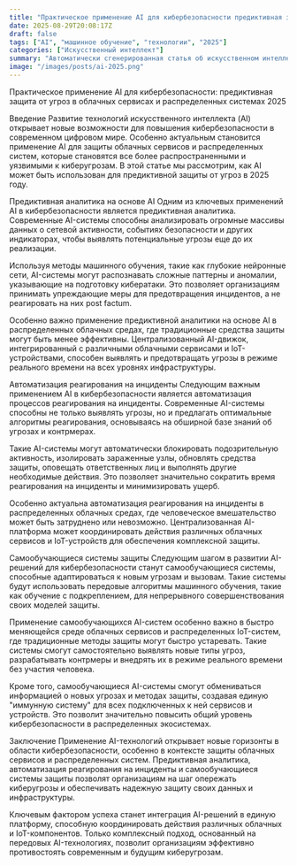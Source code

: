 ```yaml
---
title: "Практическое применение AI для кибербезопасности предиктивная защита от угроз в в облачных сервисах и распределенных системах 2025"
date: 2025-08-29T20:08:17Z
draft: false
tags: ["AI", "машинное обучение", "технологии", "2025"]
categories: ["Искусственный интеллект"]
summary: "Автоматически сгенерированная статья об искусственном интеллекте"
image: "/images/posts/ai-2025.png"
---
```

Практическое применение AI для кибербезопасности: предиктивная защита от угроз в облачных сервисах и распределенных системах 2025

Введение
Развитие технологий искусственного интеллекта (AI) открывает новые возможности для повышения кибербезопасности в современном цифровом мире. Особенно актуальным становится применение AI для защиты облачных сервисов и распределенных систем, которые становятся все более распространенными и уязвимыми к киберугрозам. В этой статье мы рассмотрим, как AI может быть использован для предиктивной защиты от угроз в 2025 году.

Предиктивная аналитика на основе AI
Одним из ключевых применений AI в кибербезопасности является предиктивная аналитика. Современные AI-системы способны анализировать огромные массивы данных о сетевой активности, событиях безопасности и других индикаторах, чтобы выявлять потенциальные угрозы еще до их реализации.

Используя методы машинного обучения, такие как глубокие нейронные сети, AI-системы могут распознавать сложные паттерны и аномалии, указывающие на подготовку кибератаки. Это позволяет организациям принимать упреждающие меры для предотвращения инцидентов, а не реагировать на них post factum.

Особенно важно применение предиктивной аналитики на основе AI в распределенных облачных средах, где традиционные средства защиты могут быть менее эффективны. Централизованный AI-движок, интегрированный с различными облачными сервисами и IoT-устройствами, способен выявлять и предотвращать угрозы в режиме реального времени на всех уровнях инфраструктуры.

Автоматизация реагирования на инциденты
Следующим важным применением AI в кибербезопасности является автоматизация процессов реагирования на инциденты. Современные AI-системы способны не только выявлять угрозы, но и предлагать оптимальные алгоритмы реагирования, основываясь на обширной базе знаний об угрозах и контрмерах.

Такие AI-системы могут автоматически блокировать подозрительную активность, изолировать зараженные узлы, обновлять средства защиты, оповещать ответственных лиц и выполнять другие необходимые действия. Это позволяет значительно сократить время реагирования на инциденты и минимизировать ущерб.

Особенно актуальна автоматизация реагирования на инциденты в распределенных облачных средах, где человеческое вмешательство может быть затруднено или невозможно. Централизованная AI-платформа может координировать действия различных облачных сервисов и IoT-устройств для обеспечения комплексной защиты.

Самообучающиеся системы защиты
Следующим шагом в развитии AI-решений для кибербезопасности станут самообучающиеся системы, способные адаптироваться к новым угрозам и вызовам. Такие системы будут использовать передовые алгоритмы машинного обучения, такие как обучение с подкреплением, для непрерывного совершенствования своих моделей защиты.

Применение самообучающихся AI-систем особенно важно в быстро меняющейся среде облачных сервисов и распределенных IoT-систем, где традиционные методы защиты могут быстро устаревать. Такие системы смогут самостоятельно выявлять новые типы угроз, разрабатывать контрмеры и внедрять их в режиме реального времени без участия человека.

Кроме того, самообучающиеся AI-системы смогут обмениваться информацией о новых угрозах и методах защиты, создавая единую "иммунную систему" для всех подключенных к ней сервисов и устройств. Это позволит значительно повысить общий уровень кибербезопасности в распределенных экосистемах.

Заключение
Применение AI-технологий открывает новые горизонты в области кибербезопасности, особенно в контексте защиты облачных сервисов и распределенных систем. Предиктивная аналитика, автоматизация реагирования на инциденты и самообучающиеся системы защиты позволят организациям на шаг опережать киберугрозы и обеспечивать надежную защиту своих данных и инфраструктуры.

Ключевым фактором успеха станет интеграция AI-решений в единую платформу, способную координировать действия различных облачных и IoT-компонентов. Только комплексный подход, основанный на передовых AI-технологиях, позволит организациям эффективно противостоять современным и будущим киберугрозам.